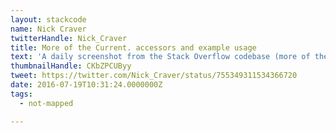 ```yaml
---
layout: stackcode
name: Nick Craver
twitterHandle: Nick_Craver
title: More of the Current. accessors and example usage
text: 'A daily screenshot from the Stack Overflow codebase (more of the Current. accessors and example usage). '
thumbnailHandle: CKbZPCUByy
tweet: https://twitter.com/Nick_Craver/status/755349311534366720
date: 2016-07-19T10:31:24.0000000Z
tags:
  - not-mapped

---
```

